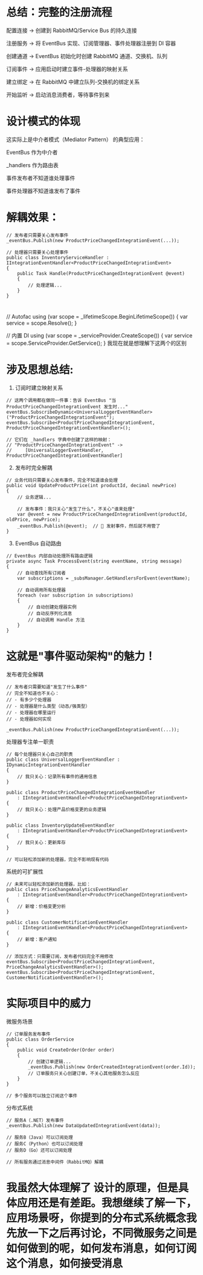 # 总结：完整的注册流程

配置连接 → 创建到 RabbitMQ/Service Bus 的持久连接

注册服务 → 将 EventBus 实现、订阅管理器、事件处理器注册到 DI 容器

创建通道 → EventBus 初始化时创建 RabbitMQ 通道、交换机、队列

订阅事件 → 应用启动时建立事件-处理器的映射关系

建立绑定 → 在 RabbitMQ 中建立队列-交换机的绑定关系

开始监听 → 启动消息消费者，等待事件到来

# 设计模式的体现

这实际上是中介者模式（Mediator Pattern） 的典型应用：

EventBus 作为中介者

\_handlers 作为路由表

事件发布者不知道谁处理事件

事件处理器不知道谁发布了事件

# 解耦效果：

```
// 发布者只需要关心发布事件
_eventBus.Publish(new ProductPriceChangedIntegrationEvent(...));

// 处理器只需要关心处理事件
public class InventoryServiceHandler : IIntegrationEventHandler<ProductPriceChangedIntegrationEvent>
{
    public Task Handle(ProductPriceChangedIntegrationEvent @event)
    {
        // 处理逻辑...
    }
}
```

#

// Autofac
using (var scope = \_lifetimeScope.BeginLifetimeScope())
{
var service = scope.Resolve<IMyService>();
}

// 内置 DI
using (var scope = \_serviceProvider.CreateScope())
{
var service = scope.ServiceProvider.GetService<IMyService>();
} 我现在就是想理解下这两个的区别

# 涉及思想总结:

1. 订阅时建立映射关系

```
// 这两个调用都在做同一件事：告诉 EventBus "当 ProductPriceChangedIntegrationEvent 发生时..."
eventBus.SubscribeDynamic<UniversalLoggerEventHandler>("ProductPriceChangedIntegrationEvent");
eventBus.Subscribe<ProductPriceChangedIntegrationEvent, ProductPriceChangedIntegrationEventHandler>();

// 它们在 _handlers 字典中创建了这样的映射：
// "ProductPriceChangedIntegrationEvent" ->
//     [UniversalLoggerEventHandler, ProductPriceChangedIntegrationEventHandler]
```

2. 发布时完全解耦

```
// 业务代码只需要关心发布事件，完全不知道谁会处理
public void UpdateProductPrice(int productId, decimal newPrice)
{
    // 业务逻辑...

    // 发布事件：我只关心"发生了什么"，不关心"谁来处理"
    var @event = new ProductPriceChangedIntegrationEvent(productId, oldPrice, newPrice);
    _eventBus.Publish(@event);  // 🚀 发射事件，然后就不用管了
}
```

3. EventBus 自动路由

```
// EventBus 内部自动处理所有路由逻辑
private async Task ProcessEvent(string eventName, string message)
{
    // 自动查找所有订阅者
    var subscriptions = _subsManager.GetHandlersForEvent(eventName);

    // 自动调用所有处理器
    foreach (var subscription in subscriptions)
    {
        // 自动创建处理器实例
        // 自动反序列化消息
        // 自动调用 Handle 方法
    }
}
```

# 这就是"事件驱动架构"的魅力！

发布者完全解耦

```
// 发布者只需要知道"发生了什么事件"
// 完全不知道也不关心：
// - 有多少个处理器
// - 处理器是什么类型（动态/强类型）
// - 处理器在哪里运行
// - 处理器如何实现

_eventBus.Publish(new ProductPriceChangedIntegrationEvent(...));

```

处理器专注单一职责

```
// 每个处理器只关心自己的职责
public class UniversalLoggerEventHandler : IDynamicIntegrationEventHandler
{
    // 我只关心：记录所有事件的通用信息
}

public class ProductPriceChangedIntegrationEventHandler
    : IIntegrationEventHandler<ProductPriceChangedIntegrationEvent>
{
    // 我只关心：处理产品价格变更的业务逻辑
}

public class InventoryUpdateEventHandler
    : IIntegrationEventHandler<ProductPriceChangedIntegrationEvent>
{
    // 我只关心：更新库存
}

// 可以轻松添加新的处理器，完全不影响现有代码
```

系统的可扩展性

```
// 未来可以轻松添加新的处理器，比如：
public class PriceChangeAnalyticsEventHandler
    : IIntegrationEventHandler<ProductPriceChangedIntegrationEvent>
{
    // 新增：价格变更分析
}

public class CustomerNotificationEventHandler
    : IIntegrationEventHandler<ProductPriceChangedIntegrationEvent>
{
    // 新增：客户通知
}

// 添加方式：只需要订阅，发布者代码完全不用修改
eventBus.Subscribe<ProductPriceChangedIntegrationEvent, PriceChangeAnalyticsEventHandler>();
eventBus.Subscribe<ProductPriceChangedIntegrationEvent, CustomerNotificationEventHandler>();
```

# 实际项目中的威力

微服务场景

```
// 订单服务发布事件
public class OrderService
{
    public void CreateOrder(Order order)
    {
        // 创建订单逻辑...
        _eventBus.Publish(new OrderCreatedIntegrationEvent(order.Id));
        // 订单服务只关心创建订单，不关心其他服务怎么反应
    }
}

// 多个服务可以独立订阅这个事件
```

分布式系统

```
// 服务A（.NET）发布事件
_eventBus.Publish(new DataUpdatedIntegrationEvent(data));

// 服务B（Java）可以订阅处理
// 服务C（Python）也可以订阅处理
// 服务D（Go）还可以订阅处理

// 所有服务通过消息中间件（RabbitMQ）解耦
```

# 我虽然大体理解了 设计的原理，但是具体应用还是有差距。我想继续了解一下，应用场景呀，你提到的分布式系统概念我先放一下之后再讨论，不同微服务之间是如何做到的呢，如何发布消息，如何订阅这个消息，如何接受消息